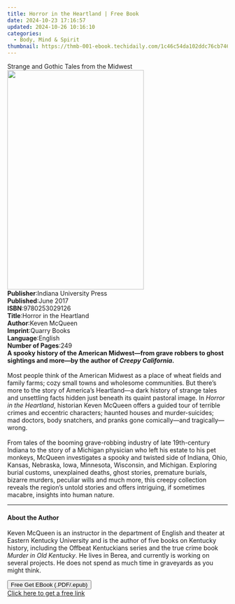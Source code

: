 ```yaml
---
title: Horror in the Heartland | Free Book
date: 2024-10-23 17:16:57
updated: 2024-10-26 10:16:10
categories:
  - Body, Mind & Spirit
thumbnail: https://thmb-001-ebook.techidaily.com/1c46c54da102ddc76cb7460d13eeeef4ec17024448988e9e1b6634dc6f759afa.jpg
---
```

<main id="book-container">
  <div class="flex flex-col">
    <div class="book-brief flex-1 py-6 px-4 sm:p-6 md:py-10 md:px-8">
      <!-- brief-->
      <div class="book-brief-main">
        Strange and Gothic Tales from the Midwest
      </div>
    </div>
    <div
      class="book-meta-info flex-1 grid gap-4 col-start-1 col-end-3 row-start-1 sm:mb-6 sm:grid-cols-4 lg:gap-6 lg:col-start-2 lg:row-end-6 lg:row-span-6 lg:mb-0"
    >
      <div
        class="book-meta-info-left place-content-center mt-4 p-4 text-sm leading-6 col-start-2 col-span-2 dark:text-slate-400"
      >
        <img
          class="w-full h-500 object-cover rounded-lg sm:h-255 sm:col-span-2 lg:col-span-full"
          src="https://img-001-ebook.techidaily.com/4adadc1022f1d4d4c5b783eb8fbae41fbeff77149e9bf85907f6f8f7ee48da2d.jpg"
          alt=""
          width="312"
          height="500"
        />
      </div>
      <div
        class="book-meta-info-right mt-2 col-start-1 row-start-2 col-span-3 self-center"
      >
        <!-- meta data  -->
        <div class="flex flex-col px-4 md:px-8">
          <div class="flex-1">
            <strong>Publisher</strong>:<span class="px-2"
              >Indiana University Press</span
            >
          </div>
          <div class="flex-1">
            <strong>Published</strong>:<span class="px-2">June 2017</span>
          </div>
          <div class="flex-1">
            <strong>ISBN</strong>:<span class="px-2">9780253029126</span>
          </div>
          <div class="flex-1">
            <strong>Title</strong>:<span class="px-2"
              >Horror in the Heartland</span
            >
          </div>
          <div class="flex-1">
            <strong>Author</strong>:<span class="px-2">Keven McQueen</span>
          </div>
          <div class="flex-1">
            <strong>Imprint</strong>:<span class="px-2">Quarry Books</span>
          </div>
          <div class="flex-1">
            <strong>Language</strong>:<span class="px-2">English</span>
          </div>
          <div class="flex-1">
            <strong>Number of Pages</strong>:<span class="px-2">249</span>
          </div>
        </div>
      </div>
    </div>
    <div class="book-description flex-1 py-6 px-4 sm:p-6 md:py-10 md:px-8">
      <div class="book-description-main">
        <div accordion-content="" id="description">
          <b
            >A spooky history of the American Midwest—from grave robbers to
            ghost sightings and more—by the author of
            <i>Creepy California</i>.</b
          ><br />
          &nbsp;<br />
          Most people think of the American Midwest as a place of wheat fields
          and family farms; cozy small towns and wholesome communities. But
          there’s more to the story of America’s Heartland—a dark history of
          strange tales and unsettling facts hidden just beneath its quaint
          pastoral image. In <i>Horror in the Heartland</i>, historian Keven
          McQueen offers a guided tour of terrible crimes and eccentric
          characters; haunted houses and murder-suicides; mad doctors, body
          snatchers, and pranks gone comically—and tragically—wrong.<br />
          &nbsp;<br />
          From tales of the booming grave-robbing industry of late 19th-century
          Indiana to the story of a Michigan physician who left his estate to
          his pet monkeys, McQueen investigates a spooky and twisted side of
          Indiana, Ohio, Kansas, Nebraska, Iowa, Minnesota, Wisconsin, and
          Michigan. Exploring burial customs, unexplained deaths, ghost stories,
          premature burials, bizarre murders, peculiar wills and much more, this
          creepy collection reveals the region’s untold stories and offers
          intriguing, if sometimes macabre, insights into human nature.
        </div>
        <div class="accordion-fader"></div>
      </div>
    </div>
    <div class="book-excerpts flex-1 py-6 px-4 sm:p-6 md:py-10 md:px-8">
      <!-- excerpts-->
      <div class="book-excerpts-main">
        <hr />
        <h4 class="placeholder placeholder-heading">
          <span>About the Author</span>
        </h4>
        <p>
          Keven McQueen is an instructor in the department of English and
          theater at Eastern Kentucky University and is the author of five books
          on Kentucky history, including the Offbeat Kentuckians series and the
          true crime book <i>Murder in Old Kentucky</i>. He lives in Berea, and
          currently is working on several projects. He does not spend as much
          time in graveyards as you might think.
        </p>
      </div>
    </div>
    <div
      class="book-about-author flex-1 py-6 px-4 sm:p-6 md:py-10 md:px-8"
    ></div>
    <div class="book-free-get flex-1 py-6 px-4 sm:p-6 md:py-10 md:px-8">
      <button
        id="btn-free-get"
        class="bg-blue-500 hover:bg-blue-700 text-white font-bold py-2 px-4 rounded"
      >
        Free Get EBook (.PDF/.epub)
      </button>
      <div id="countdown-display" class="px-2 text-lg mt-2"></div>
      <a
        id="free-link"
        class="hidden bg-blue-500 hover:bg-blue-700 text-white font-bold py-2 px-4 rounded"
        href="https://www.ebooks.com/en-us/book/209521748/horror-in-the-heartland/keven-mcqueen/"
        target="_blank"
        >Click here to get a free link</a
      >
    </div>
    <script>
      let countdownTime = 0;
      let countdownInterval = null;
      document
        .getElementById('btn-free-get')
        .addEventListener('click', startCountdown);
      function startCountdown() {
        countdownTime = new Date().getTime() + 60000 * 3;
        countdownInterval = setInterval(updateCountdown, 1000);
        document.getElementById('btn-free-get').disabled = true;
        document
          .getElementById('btn-free-get')
          .classList.add('bg-gray-500', 'cursor-not-allowed');
      }
      function updateCountdown() {
        let currentTime = new Date().getTime();
        let timeLeft = countdownTime - currentTime;
        let secondsLeft = Math.floor(timeLeft / 1000);
        document.getElementById('countdown-display').innerHTML =
          `Remaining time: ${secondsLeft} seconds.`;
        if (secondsLeft <= 0) {
          clearInterval(countdownInterval);
          document.getElementById('btn-free-get').classList.add('hidden');
          document.getElementById('free-link').classList.remove('hidden');
          document.getElementById('countdown-display').innerHTML = '';
        }
      }
    </script>
  </div>
</main>

